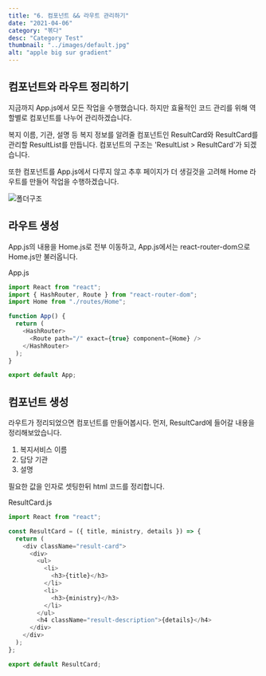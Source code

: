 ```yaml
---
title: "6. 컴포넌트 && 라우트 관리하기"
date: "2021-04-06"
category: "볶다"
desc: "Category Test"
thumbnail: "../images/default.jpg"
alt: "apple big sur gradient"
---
```


## 컴포넌트와 라우트 정리하기

지금까지 App.js에서 모든 작업을 수행했습니다. 하지만 효율적인 코드 관리를 위해 역할별로 컴포넌트를 나누어 관리하겠습니다.

복지 이름, 기관, 설명 등 복지 정보를 알려줄 컴포넌트인 ResultCard와 ResultCard를 관리할 ResultList를 만듭니다. 컴포넌트의 구조는 'ResultList > ResultCard'가 되겠습니다.

또한 컴포넌트를 App.js에서 다루지 않고 추후 페이지가 더 생길것을 고려해 Home 라우트를 만들어 작업을 수행하겠습니다.

![폴더구조](/assets/2021-04-06-bokdda-6/folder.png)

## 라우트 생성

App.js의 내용을 Home.js로 전부 이동하고, App.js에서는 react-router-dom으로 Home.js만 불러옵니다.

App.js

```js
import React from "react";
import { HashRouter, Route } from "react-router-dom";
import Home from "./routes/Home";

function App() {
  return (
    <HashRouter>
      <Route path="/" exact={true} component={Home} />
    </HashRouter>
  );
}

export default App;
```

## 컴포넌트 생성

라우트가 정리되었으면 컴포넌트를 만들어봅시다. 먼저, ResultCard에 들어갈 내용을 정리해보았습니다.

1. 복지서비스 이름
2. 담당 기관
3. 설명

필요한 값을 인자로 셋팅한뒤 html 코드를 정리합니다.

ResultCard.js

```js
import React from "react";

const ResultCard = ({ title, ministry, details }) => {
  return (
    <div className="result-card">
      <div>
        <ul>
          <li>
            <h3>{title}</h3>
          </li>
          <li>
            <h3>{ministry}</h3>
          </li>
        </ul>
        <h4 className="result-description">{details}</h4>
      </div>
    </div>
  );
};

export default ResultCard;
```
